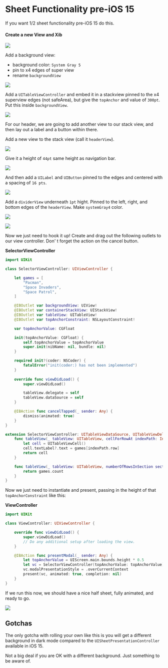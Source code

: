 # Sheet Functionality pre-iOS 15

If you want 1/2 sheet functionality pre-iOS 15 do this.

#### Create a new View and Xib 

![](images2/1.png)

Add a background view:

- background color: `System Gray 5`
- pin to x4 edges of super view
- rename `backgroundView`

![](images2/2.png)

Add a `UITableViewController` and embed it in a stackview pinned to the x4 superview edges (not safeArea), but give the `topAnchor` and value of `300pt`. Put this inside `backgroundView`.

![](images2/3.png)

For our header, we are going to add another view to our stack view, and then lay out a label and a button within there.

Add a new view to the stack view (call it `headerView`).

![](images2/4.png)

Give it a height of `44pt` same height as navigation bar.

![](images2/5.png)

And then add a `UILabel` and `UIButton` pinned to the edges and centered with a spacing of `16 pts`.

![](images2/6.png)

Add a `dividerView` underneath `1pt` hight. Pinned to the left, right, and bottom edges of the `headerView`. Make `systemGray4` color.

![](images2/7.png)

![](images2/8.png)

Now we just need to hook it up! Create and drag out the following outlets to our view controller. Don' t forget the action on the cancel button.

**SelectorViewController**

```swift
import UIKit

class SelectorViewController: UIViewController {

    let games = [
        "Pacman",
        "Space Invaders",
        "Space Patrol",
    ]

    @IBOutlet var backgroundView: UIView!
    @IBOutlet var containerStackView: UIStackView!
    @IBOutlet var tableView: UITableView!
    @IBOutlet var topAnchorConstraint: NSLayoutConstraint!

    var topAnchorValue: CGFloat

    init(topAnchorValue: CGFloat) {
        self.topAnchorValue = topAnchorValue
        super.init(nibName: nil, bundle: nil)
    }

    required init?(coder: NSCoder) {
        fatalError("init(coder:) has not been implemented")
    }
    
    override func viewDidLoad() {
        super.viewDidLoad()

        tableView.delegate = self
        tableView.dataSource = self
    }

    @IBAction func cancelTapped(_ sender: Any) {
        dismiss(animated: true)
    }
}

extension SelectorViewController: UITableViewDataSource, UITableViewDelegate {
    func tableView(_ tableView: UITableView, cellForRowAt indexPath: IndexPath) -> UITableViewCell {
        let cell = UITableViewCell()
        cell.textLabel?.text = games[indexPath.row]
        return cell
    }

    func tableView(_ tableView: UITableView, numberOfRowsInSection section: Int) -> Int {
        return games.count
    }
}
```

Now we just need to instantiate and present, passing in the height of that `topAnchorConstraint` like this:

**ViewController**

```swift
import UIKit

class ViewController: UIViewController {

    override func viewDidLoad() {
        super.viewDidLoad()
        // Do any additional setup after loading the view.
    }

    @IBAction func presentModal(_ sender: Any) {
        let topAnchorValue = UIScreen.main.bounds.height * 0.5
        let vc = SelectorViewController(topAnchorValue: topAnchorValue)
        vc.modalPresentationStyle = .overCurrentContext
        present(vc, animated: true, completion: nil)
    }
}
```

If we run this now, we should have a nice half sheet, fully animated, and ready to go.

![](images2/demo.gif)

## Gotchas

The only gotcha with rolling your own like this is you will get a different background in dark mode compared to the `UISheetPresentationController` available in iOS 15.

Not a big deal if you are OK with a different background. Just something to be aware of.





